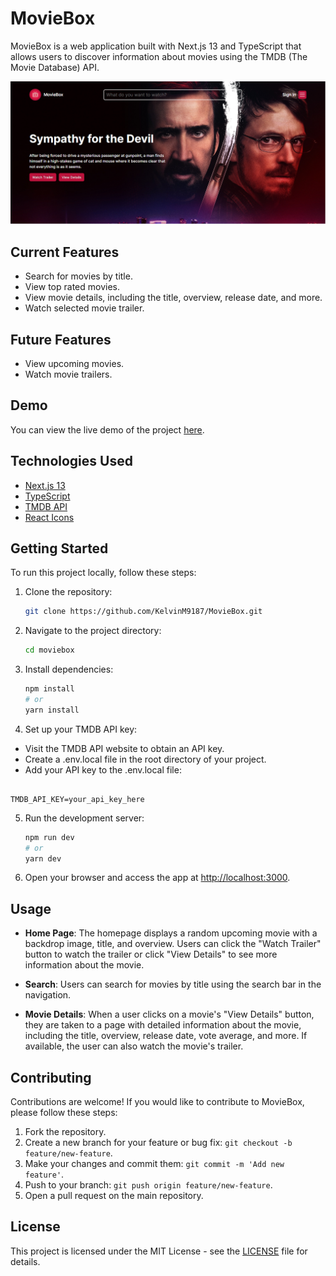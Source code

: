 # MovieBox

MovieBox is a web application built with Next.js 13 and TypeScript that allows users to discover information about movies using the TMDB (The Movie Database) API.

![MovieBox Screenshot](./public/screenshot.png)

## Current Features

- Search for movies by title.
- View top rated movies.
- View movie details, including the title, overview, release date, and more.
- Watch selected movie trailer.

## Future Features
- View upcoming movies.
- Watch movie trailers.

## Demo

You can view the live demo of the project [here](https://movie-511yupvep-adeyemialameen101.vercel.app).

## Technologies Used

- [Next.js 13](https://nextjs.org/)
- [TypeScript](https://www.typescriptlang.org/)
- [TMDB API](https://www.themoviedb.org/documentation/api)
- [React Icons](https://react-icons.github.io/react-icons/)

## Getting Started

To run this project locally, follow these steps:

1. Clone the repository:

   ```bash
   git clone https://github.com/KelvinM9187/MovieBox.git
   ```

2. Navigate to the project directory:
   ```bash  
   cd moviebox
   ```

3. Install dependencies:
   ```bash  
   npm install
   # or
   yarn install
   ```

4. Set up your TMDB API key:
- Visit the TMDB API website to obtain an API key.
- Create a .env.local file in the root directory of your project.
- Add your API key to the .env.local file:   
```env

TMDB_API_KEY=your_api_key_here
```

5. Run the development server:

   ```bash
   npm run dev
   # or
   yarn dev
   ```

6. Open your browser and access the app at [http://localhost:3000](http://localhost:3000).

## Usage

- **Home Page**: The homepage displays a random upcoming movie with a backdrop image, title, and overview. Users can click the "Watch Trailer" button to watch the trailer or click "View Details" to see more information about the movie.

- **Search**: Users can search for movies by title using the search bar in the navigation.

- **Movie Details**: When a user clicks on a movie's "View Details" button, they are taken to a page with detailed information about the movie, including the title, overview, release date, vote average, and more. If available, the user can also watch the movie's trailer.

## Contributing

Contributions are welcome! If you would like to contribute to MovieBox, please follow these steps:

1. Fork the repository.
2. Create a new branch for your feature or bug fix: `git checkout -b feature/new-feature`.
3. Make your changes and commit them: `git commit -m 'Add new feature'`.
4. Push to your branch: `git push origin feature/new-feature`.
5. Open a pull request on the main repository.

## License

This project is licensed under the MIT License - see the [LICENSE](LICENSE) file for details.
